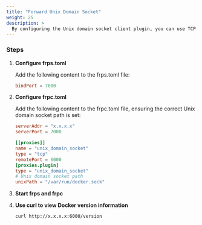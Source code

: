 ```yaml
---
title: "Forward Unix Domain Socket"
weight: 25
description: >
  By configuring the Unix domain socket client plugin, you can use TCP ports to access intranet Unix domain socket services, such as Docker Daemon.
---
```


### Steps

1. **Configure frps.toml**

   Add the following content to the frps.toml file:

    ```toml
    bindPort = 7000
    ```

2. **Configure frpc.toml**

   Add the following content to the frpc.toml file, ensuring the correct Unix domain socket path is set:

    ```toml
    serverAddr = "x.x.x.x"
    serverPort = 7000

    [[proxies]]
    name = "unix_domain_socket"
    type = "tcp"
    remotePort = 6000
    [proxies.plugin]
    type = "unix_domain_socket"
    # Unix domain socket path
    unixPath = "/var/run/docker.sock"
    ```

3. **Start frps and frpc**

4. **Use curl to view Docker version information**

   ```bash
   curl http://x.x.x.x:6000/version
   ```